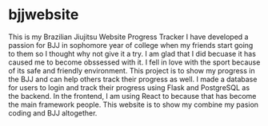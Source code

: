 # bjjwebsite
This is my Brazilian Jiujitsu Website Progress Tracker
I have developed a passion for BJJ in sophomore year of college when my friends start going to them so I thought why not give it a try.
I am glad that I did becuase it has caused me to become obssessed with it. I fell in love with the sport because of its safe and friendly 
environment. This project is to show my progress in the BJJ and can help others track their progress as well. I made a database for users to
login and track their progress using Flask and PostgreSQL as the backend. In the frontend, I am using React to because that has become the 
main framework people. This website is to show my combine my pasion coding and BJJ altogether.
